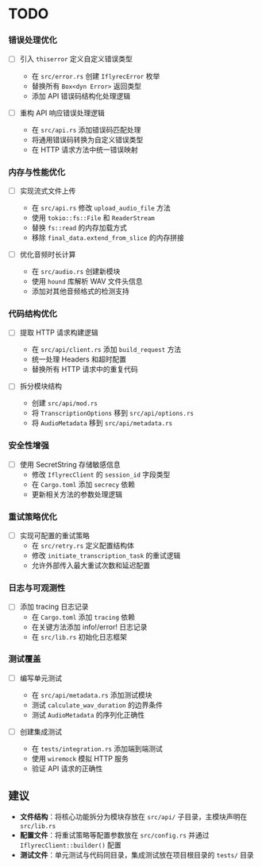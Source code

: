 # TODO

### 错误处理优化

- [ ] 引入 `thiserror` 定义自定义错误类型
  - 在 `src/error.rs` 创建 `IflyrecError` 枚举
  - 替换所有 `Box<dyn Error>` 返回类型
  - 添加 API 错误码结构化处理逻辑

- [ ] 重构 API 响应错误处理逻辑
  - 在 `src/api.rs` 添加错误码匹配处理
  - 将通用错误码转换为自定义错误类型
  - 在 HTTP 请求方法中统一错误映射
  

### 内存与性能优化
- [ ] 实现流式文件上传
  - 在 `src/api.rs` 修改 `upload_audio_file` 方法
  - 使用 `tokio::fs::File` 和 `ReaderStream`
  - 替换 `fs::read` 的内存加载方式
  - 移除 `final_data.extend_from_slice` 的内存拼接

- [ ] 优化音频时长计算
  - 在 `src/audio.rs` 创建新模块
  - 使用 `hound` 库解析 WAV 文件头信息
  - 添加对其他音频格式的检测支持

### 代码结构优化
- [ ] 提取 HTTP 请求构建逻辑
  - 在 `src/api/client.rs` 添加 `build_request` 方法
  - 统一处理 Headers 和超时配置
  - 替换所有 HTTP 请求中的重复代码

- [ ] 拆分模块结构
  - 创建 `src/api/mod.rs`
  - 将 `TranscriptionOptions` 移到 `src/api/options.rs`
  - 将 `AudioMetadata` 移到 `src/api/metadata.rs`

### 安全性增强
- [ ] 使用 SecretString 存储敏感信息
  - 修改 `IflyrecClient` 的 `session_id` 字段类型
  - 在 `Cargo.toml` 添加 `secrecy` 依赖
  - 更新相关方法的参数处理逻辑

### 重试策略优化
- [ ] 实现可配置的重试策略
  - 在 `src/retry.rs` 定义配置结构体
  - 修改 `initiate_transcription_task` 的重试逻辑
  - 允许外部传入最大重试次数和延迟配置

### 日志与可观测性
- [ ] 添加 tracing 日志记录
  - 在 `Cargo.toml` 添加 `tracing` 依赖
  - 在关键方法添加 info!/error! 日志记录
  - 在 `src/lib.rs` 初始化日志框架

### 测试覆盖
- [ ] 编写单元测试
  - 在 `src/api/metadata.rs` 添加测试模块
  - 测试 `calculate_wav_duration` 的边界条件
  - 测试 `AudioMetadata` 的序列化正确性

- [ ] 创建集成测试
  - 在 `tests/integration.rs` 添加端到端测试
  - 使用 `wiremock` 模拟 HTTP 服务
  - 验证 API 请求的正确性

## 建议

- **文件结构**：将核心功能拆分为模块存放在 `src/api/` 子目录，主模块声明在 `src/lib.rs`
- **配置文件**：将重试策略等配置参数放在 `src/config.rs` 并通过 `IflyrecClient::builder()` 配置
- **测试文件**：单元测试与代码同目录，集成测试放在项目根目录的 `tests/` 目录